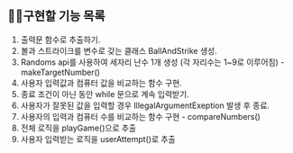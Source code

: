 ## 🚴‍♀️구현할 기능 목록

1. 출력문 함수로 추출하기.
2. 볼과 스트라이크를 변수로 갖는 클래스 BallAndStrike 생성.
3. Randoms api를 사용하여 세자리 난수 1개 생성 (각 자리수는 1~9로 이루어짐) - makeTargetNumber()
4. 사용자 입력값과 컴퓨터 값을 비교하는 함수 구현.
5. 종료 조건이 아닌 동안 while 문으로 계속 입력받기.
6. 사용자가 잘못된 값을 입력할 경우 IllegalArgumentExeption 발생 후 종료.
7. 사용자의 입력과 컴퓨터 수를 비교하는 함수 구현 - compareNumbers()
8. 전체 로직을 playGame()으로 추출
9. 사용자 입력받는 로직을 userAttempt()로 추출